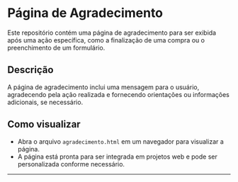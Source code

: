 # Página de Agradecimento

Este repositório contém uma página de agradecimento para ser exibida após uma ação específica, como a finalização de uma compra ou o preenchimento de um formulário.

## Descrição

A página de agradecimento inclui uma mensagem para o usuário, agradecendo pela ação realizada e fornecendo orientações ou informações adicionais, se necessário.

## Como visualizar

- Abra o arquivo `agradecimento.html` em um navegador para visualizar a página.
- A página está pronta para ser integrada em projetos web e pode ser personalizada conforme necessário.

---

